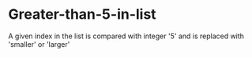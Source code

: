 # Greater-than-5-in-list
A  given index in the list is compared with integer  '5' and is replaced with 'smaller' or 'larger' 
